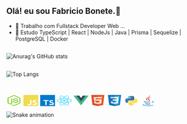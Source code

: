 ## Olá! eu sou Fabricio Bonete.👋

- 🔭 Trabalho com Fullstack Developer Web ...
- 🌱 Estudo TypeScript | React | NodeJs | Java | Prisma | Sequelize | PostgreSQL | Docker

## 

![Anurag's GitHub stats](https://github-readme-stats.vercel.app/api?username=moreiraKenpachi&show_icons=true&theme=transparent)
##
![Top Langs](https://github-readme-stats.vercel.app/api/top-langs/?username=moreiraKenpachi&langs_count=8&theme=transparent)
##
<div style="display: inline_block"><br>
  <img align="center" alt="Fabi-Node" height="30" width="40" src="https://raw.githubusercontent.com/devicons/devicon/master/icons/nodejs/nodejs-plain.svg">
  <img align="center" alt="Fabi-Js" height="30" width="40" src="https://raw.githubusercontent.com/devicons/devicon/master/icons/javascript/javascript-plain.svg">
  <img align="center" alt="Fabi-Ts" height="30" width="40" src="https://raw.githubusercontent.com/devicons/devicon/master/icons/typescript/typescript-plain.svg">
  <img align="center" alt="Fabi-React" height="30" width="40" src="https://raw.githubusercontent.com/devicons/devicon/master/icons/react/react-original.svg">
  <img align="center" alt="Fabi-Vue" height="30" width="40" src="https://raw.githubusercontent.com/devicons/devicon/master/icons/vuejs/vuejs-original.svg">
  <img align="center" alt="Fabi-HTML" height="30" width="40" src="https://raw.githubusercontent.com/devicons/devicon/master/icons/html5/html5-original.svg">
  <img align="center" alt="Fabi-CSS" height="30" width="40" src="https://raw.githubusercontent.com/devicons/devicon/master/icons/css3/css3-original.svg">
  <img align="center" alt="Fabi-Python" height="30" width="40" src="https://raw.githubusercontent.com/devicons/devicon/master/icons/python/python-original.svg">
  <img align="center" alt="Fabi-Java" height="30" width="40" src="https://raw.githubusercontent.com/devicons/devicon/master/icons/java/java-original.svg">
</div>




![Snake animation](https://github.com/moreiraKenpachi/moreiraKenpachi/blob/output/github-contribution-grid-snake.svg)
